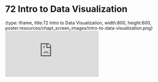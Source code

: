 # 72 Intro to Data Visualization
 
{type: iframe, title:72 Intro to Data Visualization, width:800, height:600, poster:resources/chapt_screen_images/intro-to-data-visualization.png}
![](https://datatrail-jhu.github.io/DataTrail/no_toc/intro-to-data-visualization.html)
 

 
